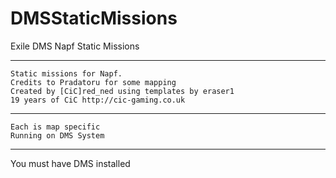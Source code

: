 # DMSStaticMissions
Exile DMS Napf Static Missions


*******************************************************
	Static missions for Napf.
	Credits to Pradatoru for some mapping
	Created by [CiC]red_ned using templates by eraser1 
	19 years of CiC http://cic-gaming.co.uk
*******************************************************
	Each is map specific
	Running on DMS System
*******************************************************
You must have DMS installed